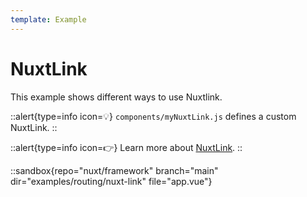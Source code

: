 ```yaml
---
template: Example
---
```


# NuxtLink

This example shows different ways to use Nuxtlink.

::alert{type=info icon=💡}
`components/myNuxtLink.js` defines a custom NuxtLink.
::

::alert{type=info icon=👉}
Learn more about [NuxtLink](/api/components/nuxt-link).
::

::sandbox{repo="nuxt/framework" branch="main" dir="examples/routing/nuxt-link" file="app.vue"}
